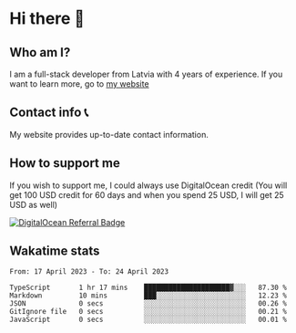 # Hi there 👋
<!--<img valign="middle" align="right" src="https://cdn.exerra.xyz/png/linus_lick_wood.png" width="300px" alt="exerra pfp"/>-->
    
## Who am I?
I am a full-stack developer from Latvia with 4 years of experience. If you want to learn more, go to [my website](https://exerra.xyz)

## Contact info 📞
My website provides up-to-date contact information.

## How to support me
If you wish to support me, I could always use DigitalOcean credit (You will get 100 USD credit for 60 days and when you spend 25 USD, I will get 25 USD as well)

[![DigitalOcean Referral Badge](https://web-platforms.sfo2.digitaloceanspaces.com/WWW/Badge%203.svg)](https://www.digitalocean.com/?refcode=724deb483716&utm_campaign=Referral_Invite&utm_medium=Referral_Program&utm_source=badge)

## Wakatime stats

<!--
<a href="https://status.exerra.xyz" id="freshstatus-badge-root"
  data-banner-style="compact">
  <img src="https://public-api.freshstatus.io/v1/public/badge.svg/?badge=0b9b52df-6e1d-4d16-b836-5595b35bcef8" />
    </a>
-->

<!--START_SECTION:waka-->

```text
From: 17 April 2023 - To: 24 April 2023

TypeScript       1 hr 17 mins    █████████████████████▓░░░   87.30 %
Markdown         10 mins         ███░░░░░░░░░░░░░░░░░░░░░░   12.23 %
JSON             0 secs          ░░░░░░░░░░░░░░░░░░░░░░░░░   00.26 %
GitIgnore file   0 secs          ░░░░░░░░░░░░░░░░░░░░░░░░░   00.21 %
JavaScript       0 secs          ░░░░░░░░░░░░░░░░░░░░░░░░░   00.01 %
```

<!--END_SECTION:waka-->
    
<!--
![Exerra's Github profile statistics](https://github.stats.exerra.xyz/api?username=Exerra&show_icons=true&theme=buefy&include_all_commits=true&count_private=true)
![Exerra's language statistics](https://github.stats.exerra.xyz/api/top-langs/?username=Exerra&layout=compact)
-->
